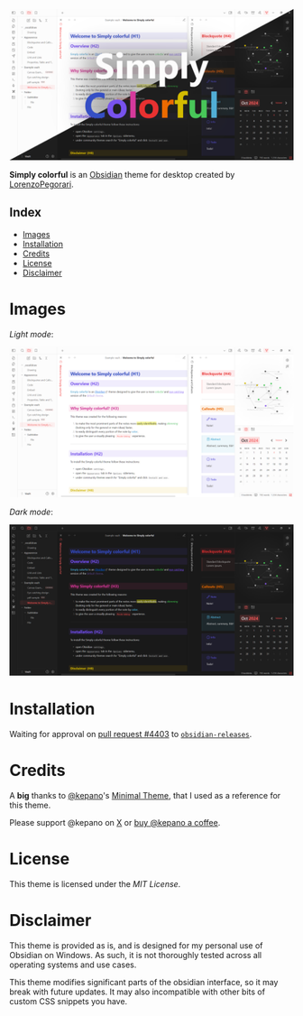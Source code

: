 ![](/imgs/header.png)

**Simply colorful** is an [Obsidian](https://obsidian.md/) theme for desktop created by [LorenzoPegorari](https://github.com/LorenzoPegorari).
## Index
- [Images](#images)
- [Installation](#installation)
- [Credits](#credits)
- [License](#license)
- [Disclaimer](#disclaimer)
# Images
*Light mode*:

![](/imgs/light.png)

*Dark mode*:

![](/imgs/dark.png)
# Installation
Waiting for approval on [pull request #4403](https://github.com/obsidianmd/obsidian-releases/pull/4403) to [`obsidian-releases`](https://github.com/obsidianmd/obsidian-releases#community-theme).
# Credits
A **big** thanks to [@kepano](https://github.com/kepano)'s [Minimal Theme](https://github.com/kepano/obsidian-minimal), that I used as a reference for this theme.

Please support @kepano on [X](https://x.com/kepano) or [buy @kepano a coffee](https://www.buymeacoffee.com/kepano).
# License
This theme is licensed under the *MIT License*.
# Disclaimer
This theme is provided as is, and is designed for my personal use of Obsidian on Windows. As such, it is not thoroughly tested across all operating systems and use cases.

This theme modifies significant parts of the obsidian interface, so it may break with future updates. It may also incompatible with other bits of custom CSS snippets you have.
